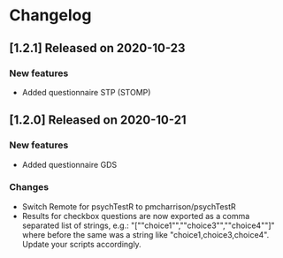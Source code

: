 # Changelog

## [1.2.1] Released on 2020-10-23

### New features

- Added questionnaire STP (STOMP)

## [1.2.0] Released on 2020-10-21

### New features

- Added questionnaire GDS

### Changes

- Switch Remote for psychTestR to pmcharrison/psychTestR
- Results for checkbox questions are now exported as a comma separated list of strings, e.g.: "[""choice1"",""choice3"",""choice4""]" where before the same was a string like "choice1,choice3,choice4". Update your scripts accordingly.
